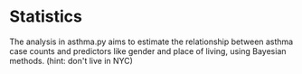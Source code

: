 # Statistics


The analysis in asthma.py aims to estimate the relationship between asthma case counts and predictors like gender and place of living, using Bayesian methods. (hint: don't live in NYC)
